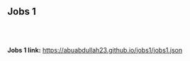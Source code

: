 ## Jobs 1

<br />
<br />

**Jobs 1 link:** https://abuabdullah23.github.io/jobs1/jobs1.json


<br />
<br />

